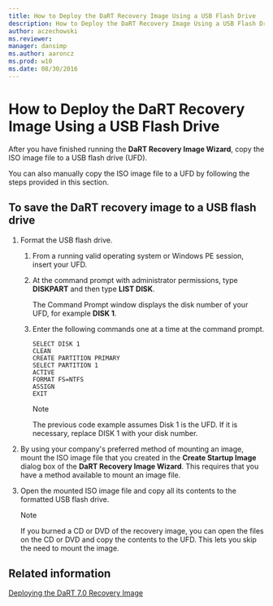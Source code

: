 ```yaml
---
title: How to Deploy the DaRT Recovery Image Using a USB Flash Drive
description: How to Deploy the DaRT Recovery Image Using a USB Flash Drive
author: aczechowski
ms.reviewer: 
manager: dansimp
ms.author: aaroncz
ms.prod: w10
ms.date: 08/30/2016
---
```



# How to Deploy the DaRT Recovery Image Using a USB Flash Drive


After you have finished running the **DaRT Recovery Image Wizard**, copy the ISO image file to a USB flash drive (UFD).

You can also manually copy the ISO image file to a UFD by following the steps provided in this section.

## To save the DaRT recovery image to a USB flash drive

1.  Format the USB flash drive.

    1.  From a running valid operating system or Windows PE session, insert your UFD.

    2.  At the command prompt with administrator permissions, type **DISKPART** and then type **LIST DISK**.

        The Command Prompt window displays the disk number of your UFD, for example **DISK 1**.

    3.  Enter the following commands one at a time at the command prompt.

        ``` syntax
        SELECT DISK 1
        CLEAN
        CREATE PARTITION PRIMARY
        SELECT PARTITION 1
        ACTIVE
        FORMAT FS=NTFS
        ASSIGN
        EXIT
        ```

        > [!NOTE]
        > The previous code example assumes Disk 1 is the UFD. If it is necessary, replace DISK 1 with your disk number.



2.  By using your company's preferred method of mounting an image, mount the ISO image file that you created in the **Create Startup Image** dialog box of the **DaRT Recovery Image Wizard**. This requires that you have a method available to mount an image file.

3.  Open the mounted ISO image file and copy all its contents to the formatted USB flash drive.

    > [!NOTE]
    > If you burned a CD or DVD of the recovery image, you can open the files on the CD or DVD and copy the contents to the UFD. This lets you skip the need to mount the image.

## Related information

[Deploying the DaRT 7.0 Recovery Image](deploying-the-dart-70-recovery-image-dart-7.md)
